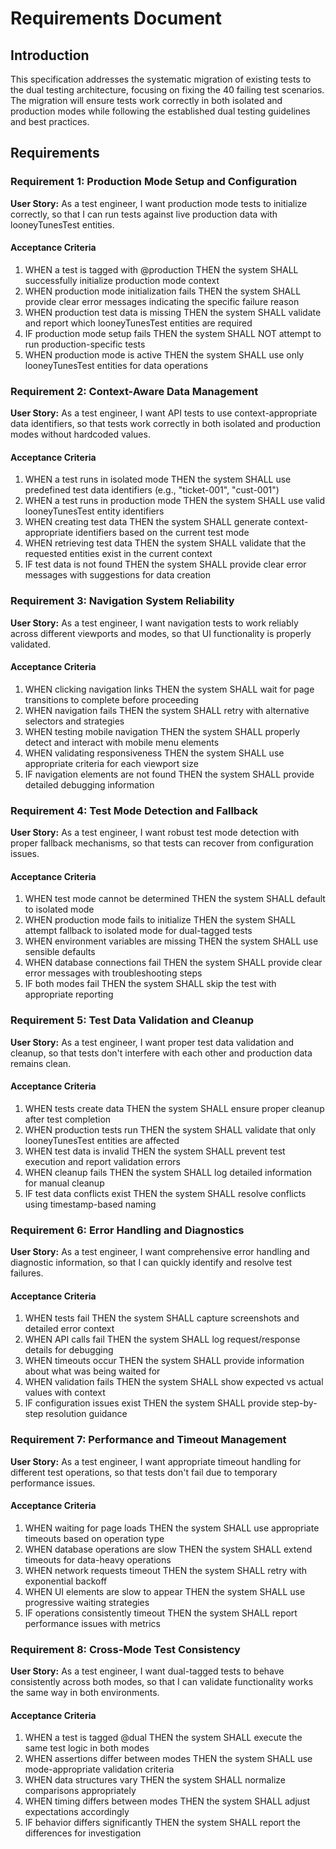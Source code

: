 # Requirements Document

## Introduction

This specification addresses the systematic migration of existing tests to the dual testing architecture, focusing on fixing the 40 failing test scenarios. The migration will ensure tests work correctly in both isolated and production modes while following the established dual testing guidelines and best practices.

## Requirements

### Requirement 1: Production Mode Setup and Configuration

**User Story:** As a test engineer, I want production mode tests to initialize correctly, so that I can run tests against live production data with looneyTunesTest entities.

#### Acceptance Criteria

1. WHEN a test is tagged with @production THEN the system SHALL successfully initialize production mode context
2. WHEN production mode initialization fails THEN the system SHALL provide clear error messages indicating the specific failure reason
3. WHEN production test data is missing THEN the system SHALL validate and report which looneyTunesTest entities are required
4. IF production mode setup fails THEN the system SHALL NOT attempt to run production-specific tests
5. WHEN production mode is active THEN the system SHALL use only looneyTunesTest entities for data operations

### Requirement 2: Context-Aware Data Management

**User Story:** As a test engineer, I want API tests to use context-appropriate data identifiers, so that tests work correctly in both isolated and production modes without hardcoded values.

#### Acceptance Criteria

1. WHEN a test runs in isolated mode THEN the system SHALL use predefined test data identifiers (e.g., "ticket-001", "cust-001")
2. WHEN a test runs in production mode THEN the system SHALL use valid looneyTunesTest entity identifiers
3. WHEN creating test data THEN the system SHALL generate context-appropriate identifiers based on the current test mode
4. WHEN retrieving test data THEN the system SHALL validate that the requested entities exist in the current context
5. IF test data is not found THEN the system SHALL provide clear error messages with suggestions for data creation

### Requirement 3: Navigation System Reliability

**User Story:** As a test engineer, I want navigation tests to work reliably across different viewports and modes, so that UI functionality is properly validated.

#### Acceptance Criteria

1. WHEN clicking navigation links THEN the system SHALL wait for page transitions to complete before proceeding
2. WHEN navigation fails THEN the system SHALL retry with alternative selectors and strategies
3. WHEN testing mobile navigation THEN the system SHALL properly detect and interact with mobile menu elements
4. WHEN validating responsiveness THEN the system SHALL use appropriate criteria for each viewport size
5. IF navigation elements are not found THEN the system SHALL provide detailed debugging information

### Requirement 4: Test Mode Detection and Fallback

**User Story:** As a test engineer, I want robust test mode detection with proper fallback mechanisms, so that tests can recover from configuration issues.

#### Acceptance Criteria

1. WHEN test mode cannot be determined THEN the system SHALL default to isolated mode
2. WHEN production mode fails to initialize THEN the system SHALL attempt fallback to isolated mode for dual-tagged tests
3. WHEN environment variables are missing THEN the system SHALL use sensible defaults
4. WHEN database connections fail THEN the system SHALL provide clear error messages with troubleshooting steps
5. IF both modes fail THEN the system SHALL skip the test with appropriate reporting

### Requirement 5: Test Data Validation and Cleanup

**User Story:** As a test engineer, I want proper test data validation and cleanup, so that tests don't interfere with each other and production data remains clean.

#### Acceptance Criteria

1. WHEN tests create data THEN the system SHALL ensure proper cleanup after test completion
2. WHEN production tests run THEN the system SHALL validate that only looneyTunesTest entities are affected
3. WHEN test data is invalid THEN the system SHALL prevent test execution and report validation errors
4. WHEN cleanup fails THEN the system SHALL log detailed information for manual cleanup
5. IF test data conflicts exist THEN the system SHALL resolve conflicts using timestamp-based naming

### Requirement 6: Error Handling and Diagnostics

**User Story:** As a test engineer, I want comprehensive error handling and diagnostic information, so that I can quickly identify and resolve test failures.

#### Acceptance Criteria

1. WHEN tests fail THEN the system SHALL capture screenshots and detailed error context
2. WHEN API calls fail THEN the system SHALL log request/response details for debugging
3. WHEN timeouts occur THEN the system SHALL provide information about what was being waited for
4. WHEN validation fails THEN the system SHALL show expected vs actual values with context
5. IF configuration issues exist THEN the system SHALL provide step-by-step resolution guidance

### Requirement 7: Performance and Timeout Management

**User Story:** As a test engineer, I want appropriate timeout handling for different test operations, so that tests don't fail due to temporary performance issues.

#### Acceptance Criteria

1. WHEN waiting for page loads THEN the system SHALL use appropriate timeouts based on operation type
2. WHEN database operations are slow THEN the system SHALL extend timeouts for data-heavy operations
3. WHEN network requests timeout THEN the system SHALL retry with exponential backoff
4. WHEN UI elements are slow to appear THEN the system SHALL use progressive waiting strategies
5. IF operations consistently timeout THEN the system SHALL report performance issues with metrics

### Requirement 8: Cross-Mode Test Consistency

**User Story:** As a test engineer, I want dual-tagged tests to behave consistently across both modes, so that I can validate functionality works the same way in both environments.

#### Acceptance Criteria

1. WHEN a test is tagged @dual THEN the system SHALL execute the same test logic in both modes
2. WHEN assertions differ between modes THEN the system SHALL use mode-appropriate validation criteria
3. WHEN data structures vary THEN the system SHALL normalize comparisons appropriately
4. WHEN timing differs between modes THEN the system SHALL adjust expectations accordingly
5. IF behavior differs significantly THEN the system SHALL report the differences for investigation